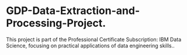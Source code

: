 # GDP-Data-Extraction-and-Processing-Project.
This project is part of the Professional Certificate Subscription: IBM Data Science, focusing on practical applications of data engineering skills..
